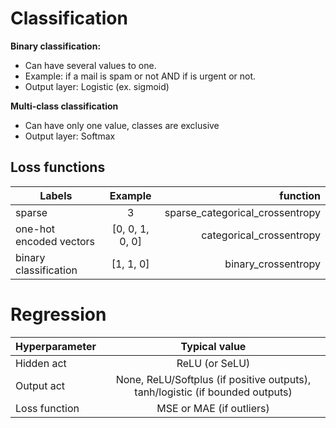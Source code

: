 # Classification

**Binary classification:**
   - Can have several values to one.
   - Example: if a mail is spam or not AND if is urgent or not.
   - Output layer: Logistic (ex. sigmoid)

**Multi-class classification**
   - Can have only one value, classes are exclusive
   - Output layer: Softmax


## Loss functions

| Labels   |      Example      | function |
|----------|:-------------:|------:|
| sparse |  3 | sparse_categorical_crossentropy |
| one-hot encoded vectors |    [0, 0, 1, 0, 0]  | categorical_crossentropy |
| binary classification | [1, 1, 0] | binary_crossentropy |

# Regression

| Hyperparameter   |      Typical value      |
|----------|:-------------:|
| Hidden act |  ReLU (or SeLU) |
| Output act |  None, ReLU/Softplus (if positive outputs), tanh/logistic (if bounded outputs) |
| Loss function |  MSE or MAE (if outliers) |